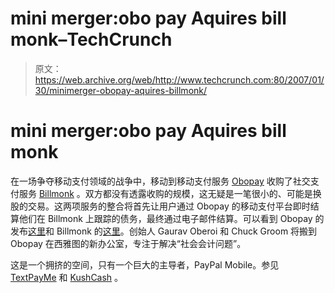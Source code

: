 # mini merger:obo pay Aquires bill monk–TechCrunch

> 原文：<https://web.archive.org/web/http://www.techcrunch.com:80/2007/01/30/minimerger-obopay-aquires-billmonk/>

# mini merger:obo pay Aquires bill monk

在一场争夺移动支付领域的战争中，移动到移动支付服务 [Obopay](https://web.archive.org/web/20220629003002/http://www.beta.techcrunch.com/2006/03/29/obopay-set-to-launch-more-mobile-payments/) 收购了社交支付服务 [Billmonk](https://web.archive.org/web/20220629003002/http://www.beta.techcrunch.com/2006/01/20/billmonk-social-money/) 。双方都没有透露收购的规模，这无疑是一笔很小的、可能是换股的交易。这两项服务的整合将首先让用户通过 Obopay 的移动支付平台即时结算他们在 Billmonk 上跟踪的债务，最终通过电子邮件结算。可以看到 Obopay 的发布[这里](https://web.archive.org/web/20220629003002/https://www.obopay.com/consumer/PDFs/Obopay%20BillMonk%20Release.pdf)和 Billmonk 的[这里](https://web.archive.org/web/20220629003002/http://billmonk.wordpress.com/2007/01/30/billmonk-is-now-an-obopay-company-settle-up-online/)。创始人 Gaurav Oberoi 和 Chuck Groom 将搬到 Obopay 在西雅图的新办公室，专注于解决“社会会计问题”。

这是一个拥挤的空间，只有一个巨大的主导者，PayPal Mobile。参见 [TextPayMe](https://web.archive.org/web/20220629003002/http://www.beta.techcrunch.com/2006/02/15/everyone-send-me-5/) 和 [KushCash](https://web.archive.org/web/20220629003002/http://www.beta.techcrunch.com/2007/01/30/kushcash-tackles-the-untackleable/) 。